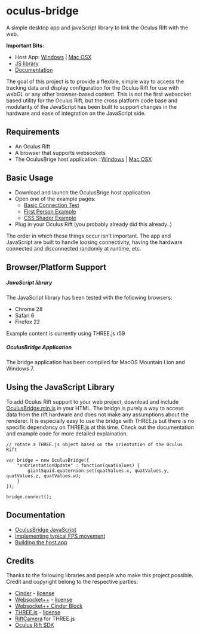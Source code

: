 oculus-bridge
=============


A simple desktop app and javaScript library to link the Oculus Rift with the web.

__Important Bits:__ 

- Host App: [Windows](https://github.com/Instrument/oculus-bridge/blob/master/app/build/oculus-bridge-windows.zip?raw=true) | [Mac OSX](https://github.com/Instrument/oculus-bridge/blob/master/app/build/oculus-bridge-osx.zip?raw=true)
- [JS library](https://github.com/Instrument/oculus-bridge/tree/master/web/build)
- [Documentation](https://github.com/Instrument/oculus-bridge/tree/master/docs) 


The goal of this project is to provide a flexible, simple way to access the tracking data and display configuration for the Oculus Rift for use with webGL or any other browser-based content.  This is not the first websocket based utility for the Oculus Rift, but the cross platform code base and modularity of the JavaScript has been built to support changes in the hardware and ease of integration on the JavaScript side.


## Requirements

- An Oculus Rift
- A browser that supports websockets
- The OculusBrige host application : [Windows](https://github.com/Instrument/oculus-bridge/blob/master/app/build/oculus-bridge-windows.zip?raw=true) | [Mac OSX](https://github.com/Instrument/oculus-bridge/blob/master/app/build/oculus-bridge-osx.zip?raw=true)


## Basic Usage

- Download and launch the OculusBrige host application
- Open one of the example pages:
	- [Basic Connection Test](http://instrument.github.io/oculus-bridge/examples/connect.html)
	- [First Person Example](http://instrument.github.io/oculus-bridge/examples/first_person.html)
	- [CSS Shader Example](http://instrument.github.io/oculus-bridge/examples/css_shaders.html)
- Plug in your Oculus Rift (you probably already did this already..)

The order in which these things occur isn't important.  The app and JavaScript are built to handle loosing connectivity, having the hardware connected and disconnected randomly at runtime, etc.


## Browser/Platform Support

##### JavaScript library

The JavaScript library has been tested with the following browsers:

- Chrome 28
- Safari 6
- Firefox 22

Example content is currently using THREE.js r59


##### OculusBridge Application

The bridge application has been compiled for MacOS Mountain Lion and Windows 7.


## Using the JavaScript Library

To add Oculus Rift support to your web project, download and include [OculusBridge.min.js](https://github.com/Instrument/oculus-bridge/tree/master/web/build) in your HTML.  The bridge is purely a way to access data from the rift hardware and does not make any assumptions about the renderer.  It is especially easy to use the bridge with THREE.js but there is no specific dependancy on THREE.js at this time.  Check out the documentation and example code for more detailed explaination.

	// rotate a THREE.js object based on the orientation of the Oculus Rift

	var bridge = new OculusBridge({
		"onOrientationUpdate" : function(quatValues) {
			giantSquid.quaternion.set(quatValues.x, quatValues.y, quatValues.z, quatValues.w);
		}
	});

	bridge.connect();


## Documentation

- [OculusBridge JavaScript](https://github.com/Instrument/oculus-bridge/blob/master/docs/javascript_docs.md)
- [Implementing typical FPS movement](https://github.com/Instrument/oculus-bridge/blob/master/docs/first_person_movement.md)
- [Building the host app](https://github.com/Instrument/oculus-bridge/blob/master/docs/build_instructions.md)

## Credits

Thanks to the following libraries and people who make this project possible.  Credit and copyright belong to the respective parties:

- [Cinder](http://libcinder.org/) - [license](https://github.com/cinder/Cinder/blob/master/docs/COPYING)
- [Websocket++](http://www.zaphoyd.com/websocketpp) - [license](https://github.com/zaphoyd/websocketpp/blob/master/COPYING)
- [Websocket++ Cinder Block](https://github.com/BanTheRewind/Cinder-WebSocketPP) 
- [THREE.js](http://threejs.org/) - [license](https://github.com/mrdoob/three.js/blob/master/LICENSE)
- [RiftCamera](https://github.com/troffmo5/OculusStreetView) for THREE.js
- [Oculus Rift SDK](http://developer.oculusvr.com)
